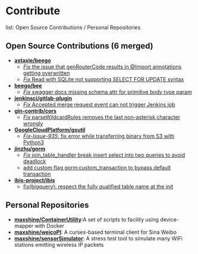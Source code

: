 # Contribute
list: Open Source Contributions / Personal Repositories


## Open Source Contributions (6 merged)
* [**astaxie/beego**](https://github.com/astaxie/beego)
  * [*Fix* the issue that genRouterCode results in @Import annotations getting overwritten](https://github.com/astaxie/beego/pull/3583)
  * [*Fix* Read with SQLite not supporting SELECT FOR UPDATE syntax](https://github.com/astaxie/beego/pull/3992)
* [**beego/bee**](https://github.com/beego/bee)
  * [*Fix* swagger docs missing schema attr for primitive body type param](https://github.com/beego/bee/pull/595)
* [**jenkinsci/gitlab-plugin**](https://github.com/jenkinsci/gitlab-plugin)
  * [*Fix* Accepted merge request event can not trigger Jenkins job](https://github.com/jenkinsci/gitlab-plugin/pull/951)
* [**gin-contrib/cors**](https://github.com/gin-contrib/cors)
  * [*Fix* parseWildcardRules removes the last non-asterisk character wrongly](https://github.com/gin-contrib/cors/pull/57)
* [**GoogleCloudPlatform/gsutil**](https://github.com/GoogleCloudPlatform/gsutil)
  * [*Fix-Issue-935*: fix error while transferring binary from S3 with Python3](https://github.com/GoogleCloudPlatform/gsutil/pull/936)
* [**jinzhu/gorm**](https://github.com/jinzhu/gorm)
  * [*Fix* join_table_handler break insert select into two queries to avoid deadlock](https://github.com/jinzhu/gorm/pull/11)
  * [add custom flag gorm:custom_transaction to bypass default transaction](https://github.com/jinzhu/gorm/pull/12)
* [**ibis-project/ibis**](https://github.com/ibis-project/ibis)
  * [fix(bigquery): respect the fully qualified table name at the init](https://github.com/ibis-project/ibis/pull/6717)
    
## Personal Repositories
* [**maxshine/ContainerUtility**](https://github.com/maxshine/ContainerUtility):A set of scripts to facility using device-mapper with Docker
* [**maxshine/weicoPI**](https://github.com/maxshine/weicoPI): A curses-based terminal client for Sina Weibo
* [**maxshine/sensorSimulator**](https://github.com/maxshine/sensorSimulator): A stress test tool to simulate many WiFi stations emitting wireless IP packets
